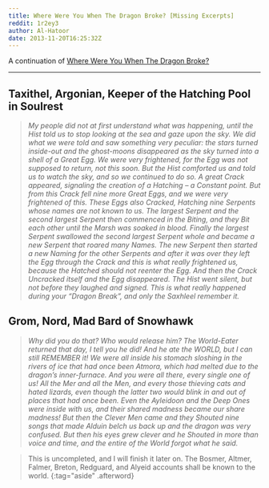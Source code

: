 ```yaml
---
title: Where Were You When The Dragon Broke? [Missing Excerpts]
reddit: 1r2ey3
author: Al-Hatoor
date: 2013-11-20T16:25:32Z
---
```


A continuation of [Where Were You When The Dragon Broke?][0]

----

## Taxithel, Argonian, Keeper of the Hatching Pool in Soulrest

> *My people did not at first understand what was happening, until the Hist*
> *told us to stop looking at the sea and gaze upon the sky. We did what we*
> *were told and saw something very peculiar: the stars turned inside-out and*
> *the ghost-moons disappeared as the sky turned into a shell of a Great Egg.*
> *We were very frightened, for the Egg was not supposed to return, not this*
> *soon. But the Hist comforted us and told us to watch the sky, and so we*
> *continued to do so. A great Crack appeared, signaling the creation of a*
> *Hatching – a Constant point. But from this Crack fell nine more Great Eggs,*
> *and we were very frightened of this. These Eggs also Cracked, Hatching nine*
> *Serpents whose names are not known to us. The largest Serpent and the second*
> *largest Serpent then commenced in the Biting, and they Bit each other until*
> *the Marsh was soaked in blood. Finally the largest Serpent swallowed the*
> *second largest Serpent whole and became a new Serpent that roared many*
> *Names. The new Serpent then started a new Naming for the other Serpents and*
> *after it was over they left the Egg through the Crack and this is what*
> *really frightened us, because the Hatched should not reenter the Egg. And*
> *then the Crack Uncracked itself and the Egg disappeared. The Hist went*
> *silent, but not before they laughed and signed. This is what really happened*
> *during your “Dragon Break”, and only the Saxhleel remember it.*

## Grom, Nord, Mad Bard of Snowhawk

> *Why did you do that? Who would release him? The World-Eater returned that*
> *day, I tell you he did! And he ate the WORLD, but I can still REMEMBER it!*
> *We were all inside his stomach sloshing in the rivers of ice that had once*
> *been Atmora, which had melted due to the dragon’s inner-furnace. And you*
> *were all there, every single one of us! All the Mer and all the Men, and*
> *every those thieving cats and hated lizards, even though the latter two*
> *would blink in and out of places that had once been. Even the Ayleidoon and*
> *the Deep Ones were inside with us, and their shared madness became our share*
> *madness! But then the Clever Men came and they Shouted nine songs that made*
> *Alduin belch us back up and the dragon was very confused. But then his eyes*
> *grew clever and he Shouted in more than voice and time, and the entire of*
> *the World forgot what he said.*

<!-- -->

> This is uncompleted, and I will finish it later on. The Bosmer, Altmer,
> Falmer, Breton, Redguard, and Alyeid accounts shall be known to the world.
{:tag="aside" .afterword}

[0]: https://www.imperial-library.info/content/obscure-where-were-you-when-dragon-broke
